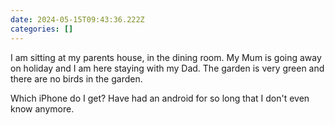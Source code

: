 ```yaml
---
date: 2024-05-15T09:43:36.222Z
categories: []
---
```

I am sitting at my parents house, in the dining room. My Mum is going away on holiday and I am here staying with my Dad. The garden is very green and there are no birds in the garden. 

Which iPhone do I get? Have had an android for so long that I don't even know anymore.